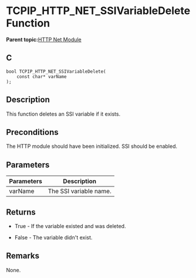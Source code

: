 # TCPIP\_HTTP\_NET\_SSIVariableDelete Function

**Parent topic:**[HTTP Net Module](GUID-4EFEB885-ECF8-44B5-8F23-1D05952E1845.md)

## C

```
bool TCPIP_HTTP_NET_SSIVariableDelete(
    const char* varName
);
```

## Description

This function deletes an SSI variable if it exists.

## Preconditions

The HTTP module should have been initialized. SSI should be enabled.

## Parameters

|Parameters|Description|
|----------|-----------|
|varName|The SSI variable name.|

## Returns

-   True - If the variable existed and was deleted.

-   False - The variable didn't exist.


## Remarks

None.

